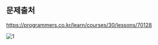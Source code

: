 ## 문제출처
https://programmers.co.kr/learn/courses/30/lessons/70128

![1](https://user-images.githubusercontent.com/83795383/129468328-0046a0fd-17b1-48fb-971f-8c0d9a9df34c.jpg)
